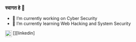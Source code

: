 ### स्वागत हे 👋



- 🔭 I’m currently working on Cyber Security 
- 🌱 I’m currently learning Web Hacking and System Security 

[<img align="left" alt="shams33 | LinkedIn" width="22px" src="https://cdn.jsdelivr.net/npm/simple-icons@v3/icons/linkedin.svg" />][linkedin]

